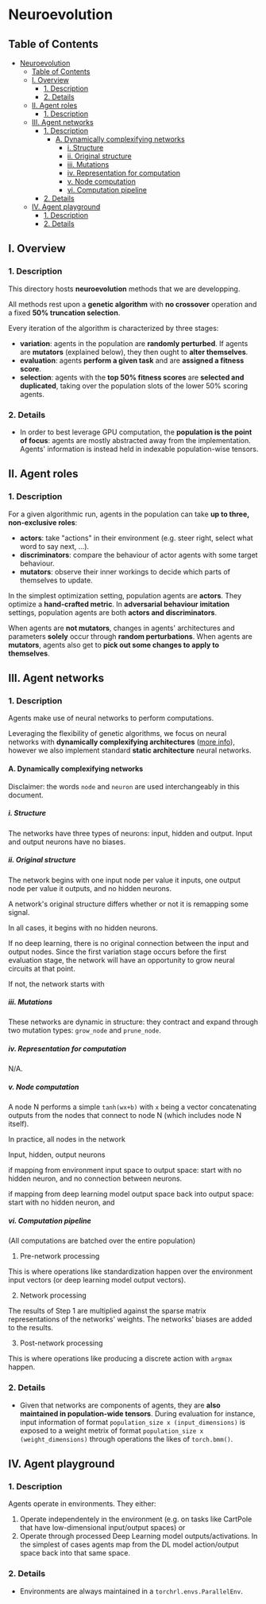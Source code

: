 # Neuroevolution

## Table of Contents
- [Neuroevolution](#neuroevolution)
  - [Table of Contents](#table-of-contents)
  - [I. Overview](#i-overview)
    - [1. Description](#1-description)
    - [2. Details](#2-details)
  - [II. Agent roles](#ii-agent-roles)
    - [1. Description](#1-description-1)
  - [III. Agent networks](#iii-agent-networks)
    - [1. Description](#1-description-2)
      - [A. Dynamically complexifying networks](#a-dynamically-complexifying-networks)
        - [i. Structure](#i-structure)
        - [ii. Original structure](#ii-original-structure)
        - [iii. Mutations](#iii-mutations)
        - [iv. Representation for computation](#iv-representation-for-computation)
        - [v. Node computation](#v-node-computation)
        - [vi. Computation pipeline](#vi-computation-pipeline)
    - [2. Details](#2-details-1)
  - [IV. Agent playground](#iv-agent-playground)
    - [1. Description](#1-description-3)
    - [2. Details](#2-details-2)

## I. Overview

### 1. Description

This directory hosts **neuroevolution** methods that we are developping.

All methods rest upon a **genetic algorithm** with **no crossover** operation and a fixed **50% truncation selection**.

Every iteration of the algorithm is characterized by three stages:
- **variation**: agents in the population are **randomly perturbed**. If agents are **mutators** (explained below), they then ought to **alter themselves**.
- **evaluation**: agents **perform a given task** and are **assigned a fitness score**.
- **selection**: agents with the **top 50% fitness scores** are **selected and duplicated**, taking over the population slots of the lower 50% scoring agents.

### 2. Details

* In order to best leverage GPU computation, the **population is the point of focus**: agents are mostly abstracted away from the implementation. Agents' information is instead held in indexable population-wise tensors.

## II. Agent roles

### 1. Description

For a given algorithmic run, agents in the population can take **up to three, non-exclusive roles**:
- **actors**: take "actions" in their environment (e.g. steer right, select what word to say next, ...).
- **discriminators**: compare the behaviour of actor agents with some target behaviour.
- **mutators**: observe their inner workings to decide which parts of themselves to update.

In the simplest optimization setting, population agents are **actors**. They optimize a **hand-crafted metric**.
In **adversarial behaviour imitation** settings, population agents are both **actors and discriminators**.

When agents are **not mutators**, changes in agents' architectures and parameters **solely** occur through **random perturbations**.
When agents are **mutators**, agents also get to **pick out some changes to apply to themselves**.

## III. Agent networks

### 1. Description

Agents make use of neural networks to perform computations.

Leveraging the flexibility of genetic algorithms, we focus on neural networks with **dynamically complexifying architectures** ([more info](#a-dynamically-complexifying-networks)), however we also implement standard **static architecture** neural networks.

#### A. Dynamically complexifying networks

Disclaimer: the words `node` and `neuron` are used interchangeably in this document.

##### i. Structure

The networks have three types of neurons: input, hidden and output.
Input and output neurons have no biases.

##### ii. Original structure

The network begins with one input node per value it inputs, one output node per value it outputs, and no hidden neurons.

A network's original structure differs whether or not it is remapping some signal.

In all cases, it begins with no hidden neurons.

If no deep learning, there is no original connection between the input and output nodes.
Since the first variation stage occurs before the first evaluation stage, the network will have an opportunity to grow neural circuits at that point.

If not, the network starts with 

##### iii. Mutations

These networks are dynamic in structure: they contract and expand through two mutation types: `grow_node` and `prune_node`.

##### iv. Representation for computation

N/A.

##### v. Node computation

A node N performs a simple `tanh(wx+b)` with `x` being a vector concatenating outputs from the nodes that connect to node N (which includes node N itself).

In practice, all nodes in the network

Input, hidden, output neurons

if mapping from environment input space to output space:
start with no hidden neuron, and no connection between neurons.

if mapping from deep learning model output space back into output space:
start with no hidden neuron, and 

##### vi. Computation pipeline

(All computations are batched over the entire population)

1. Pre-network processing

This is where operations like standardization happen over the environment input vectors (or deep learning model output vectors).

2. Network processing

The results of Step 1 are multiplied against the sparse matrix representations of the networks' weights. The networks' biases are added to the results.

3. Post-network processing

This is where operations like producing a discrete action with `argmax` happen.

### 2. Details

* Given that networks are components of agents, they are **also maintained in population-wide tensors**. During evaluation for instance, input information of format `population_size x (input_dimensions)` is exposed to a weight metrix of format `population_size x (weight_dimensions)` through operations the likes of `torch.bmm()`.

## IV. Agent playground

### 1. Description

Agents operate in environments. They either:
1) Operate independentely in the environment (e.g. on tasks like CartPole that have low-dimensional input/output spaces)
or
2) Operate through processed Deep Learning model outputs/activations. In the simplest of cases agents map from the DL model action/output space back into that same space.

### 2. Details

* Environments are always maintained in a `torchrl.envs.ParallelEnv`.